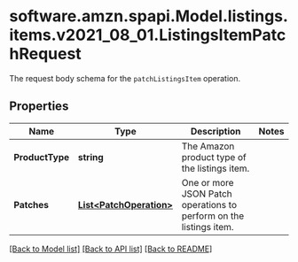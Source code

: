 # software.amzn.spapi.Model.listings.items.v2021_08_01.ListingsItemPatchRequest
The request body schema for the `patchListingsItem` operation.

## Properties

Name | Type | Description | Notes
------------ | ------------- | ------------- | -------------
**ProductType** | **string** | The Amazon product type of the listings item. | 
**Patches** | [**List&lt;PatchOperation&gt;**](PatchOperation.md) | One or more JSON Patch operations to perform on the listings item. | 

[[Back to Model list]](../README.md#documentation-for-models) [[Back to API list]](../README.md#documentation-for-api-endpoints) [[Back to README]](../README.md)

